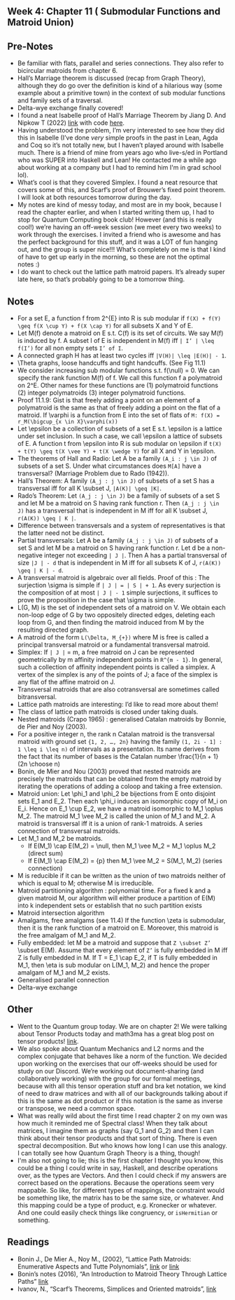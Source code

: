 ## Week 4: Chapter 11 ( Submodular Functions and Matroid Union)

## Pre-Notes
- Be familiar with flats, parallel and series connections. They also refer to bicircular matroids from chapter 6.
- Hall’s Marriage theorem is discussed (recap from Graph Theory), although they do go over the definition is kind of a hilarious way (some example about a primitive town) in the context of sub modular functions and family sets of a traversal.
- Delta-wye exchange finally covered!
- I found a neat Isabelle proof of Hall’s Marriage Theorem by Jiang D. And Nipkow T (2022) [link](https://www.isa-afp.org/entries/Marriage.html) with code [here](https://www.isa-afp.org/browser_info/current/AFP/Marriage/document.pdf). 
- Having understood the problem, I’m very interested to see how they did this in Isabelle (I’ve done *very* simple proofs in the past in Lean, Agda and Coq so it’s not totally new, but I haven’t played around with Isabelle much. There is a 
friend of mine from years ago who live-s/ed in Portland who was SUPER into Haskell and Lean! He contacted me a while ago about working at a company but I had to remind him I'm in grad school lol).
- What’s cool is that they covered Simplex. I found a neat resource that covers some of this, and Scarf’s proof of Brouwer’s fixed point theorem. I will look at both
resources tomorrow during the day.
- My notes are kind of messy today, and most are in my book, because I read the chapter earlier, and when I started writing them up, I had to stop for Quantum Computing book club! However (and this is really cool!) we’re having an off-week session (we meet every two weeks) to work through the exercises. I invited a friend who is awesome and has the perfect background for this stuff, and it was a LOT of fun hanging out, and the group is super nice!!! What’s completely on me is that I kind of have to get up early in the morning, so these are not the optimal notes :)
- I do want to check out the lattice path matroid papers. It’s already super late here, so that’s probably going to be a tomorrow thing.

## Notes
- For a set E, a function f from 2^{E} into R is sub modular if ```f(X) + f(Y) \geq f(X \cup Y) + f(X \cap Y)``` for all subsets X and Y of E.
- Let M(f) denote a matroid on E s.t. C(f) is its set of circuits. We say M(f) is induced by f. A subset I of E is independent in M(f) iff ```| I’ | \leq f(I’)``` for all non empty sets ```I’ of I```.
- A connected graph H has at least two cycles iff ```|V(H)| \leq |E(H)| - 1```.
- \Theta graphs, loose handcuffs and tight handcuffs. (See Fig 11.1)
- We consider increasing sub modular functions s.t. f(\null) = 0. We can specify the rank function M(f) of f. We call this function f a polymatroid on 2^E. Other names for these functions are (1) polymatroid functions (2) integer polymatroids (3) integer polymatroid functions.
- Proof 11.1.9: Gist is that freely adding a point on an element of a polymatroid is the same as that of freely adding a point on the flat of a matroid. If \varphi is a function from E into the set of flats of ```M: f(X) = r_M(\bigcup_{x \in X}\varphi(x))```
- Let \epsilon be a collection of subsets of a set E s.t. \epsilon is a lattice under set inclusion. In such a case, we call \epsilon a lattice of subsets of E. A function t from \epsilon into R is sub modular on \epsilon if ```t(X) + t(Y) \geq t(X \vee Y) + t(X \wedge Y)``` for all X and Y in \epsilon.
- The theorems of Hall and Radio: Let A be a family ```(A_i : j \in J)``` of subsets of a set S. Under what circumstances does ```M[A]``` have a transversal? (Marriage Problem due to Rado (1942)).
- Hall’s Theorem: A family ```(A_j : j \in J)``` of subsets of a set S has a transversal iff for all K \subset J, ```|A(K)| \geq |K|```.
- Rado’s Theorem: Let ```(A_j : j \in J)``` be a family of subsets of a set S and let M be a matroid on S having rank function r. Then ```(A_j : j \in J)``` has a transversal that is independent in M iff for all K \subset J, ```r(A(K)) \geq | K |```.
- Difference between transversals and a system of representatives is that the latter need not be distinct.
- Partial transversals: Let A be a family ```(A_j : j \in J)``` of subsets of a set S and let M be a matroid on S having rank function r. Let d be a non-negative integer not exceeding ```| J |```. Then A has a partial transversal of size ```|J | - d``` that is independent in M iff for all subsets K of J, ```r(A(K)) \geq | K | - d```.
- A transversal matroid is algebraic over all fields. Proof of this : The surjection \sigma is simple if ```| J | = | S | + 1```.  As every surjection is the composition of at most ```| J | - 1```  simple surjections, it suffices to prove the proposition in the case that \sigma is simple.
- L(G, M) is the set of independent sets of a matroid on V. We obtain each non-loop edge of G by two oppositely directed edges, deleting each loop from G, and then finding the matroid induced from M by the resulting directed graph.
- A matroid of the form ```L(\Delta, M_{+})``` where M is free is called a principal transversal matroid or a fundamental transversal matroid.
- Simplex: If ```| J |``` = m, a free matroid on J can be represented geometrically by m affinity independent points in ```R^{m - 1}```. In general, such a collection of affinity independent points is called a simplex. A vertex of the simplex is any of the points of J; a face of the simplex is any flat of the affine matroid on J.
- Transversal matroids that are also cotransversal are sometimes called bitransversal.
- Lattice path matroids are interesting: I’d like to read more about them!
- The class of lattice path matroids is closed under taking duals.
- Nested matroids (Crapo 1965) : generalised Catalan matroids by Bonnie, de Pier and Noy (2003).
- For a positive integer n, the rank n Catalan matroid is the transversal matroid with ground set ```{1, 2, …, 2n}``` having the family ```(1, 2i - 1] : 1 \leq i \leq n)``` of intervals as a presentation. Its name derives from the fact that its number of bases is the Catalan number \frac{1}{n + 1} (2n \choose n)
- Bonin, de Mier and Nou (2003) proved that nested matroids are precisely the matroids that can be obtained from the empty matroid by iterating the operations of adding a coloop and taking a free extension.
- Matroid union: Let \phi_1 and \phi_2 be bijections from E onto disjoint sets E_1 and E_2. Then each \phi_i induces an isomorphic copy of M_i on E_i. Hence on E_1 \cup E_2, we have a matroid isomorphic to M_1 \oplus M_2. The matroid M_1 \vee M_2 is called the union of M_1 and M_2. A matroid is transversal iff it is a union of rank-1 matroids. A series connection of transversal matroids.
- Let M_1 and M_2 be matroids.
    - If E(M_1) \cap E(M_2) = \null, then M_1 \vee M_2 = M_1 \oplus M_2 (direct sum)
    - If E(M_1) \cap E(M_2) = {p} then M_1 \vee M_2 = S(M_1, M_2) (series connection) 
- M is reducible if it can be written as the union of two matroids neither of which is equal to M; otherwise M is irreducible.
- Matroid partitioning algorithm : polynomial time. For a fixed k and a given matroid M, our algorithm will either produce a partition of E(M) into k independent sets or establish that no such partition exists
- Matroid intersection algorithm
- Amalgams, free amalgams (see 11.4) If the function \zeta is submodular, then it is the rank function of a matroid on E. Moreover, this matroid is the free amalgam of M_1 and M_2.
- Fully embedded: let M be a matroid and suppose that ```Z \subset Z’``` \subset E(M). Assume that every element of ```Z’``` is fully embedded in M iff Z is fully embedded in M. If T = E_1 \cap E_2, if T is fully embedded in M_1, then \eta is sub modular on L(M_1, M_2) and hence the proper amalgam of M_1 and M_2 exists.
- Generalised parallel connection
- Delta-wye exchange 

## Other
- Went to the Quantum group today. We are on chapter 2! We were talking about Tensor Products today and math3ma has a great blog post on tensor products! [link](https://www.math3ma.com/blog/the-tensor-product-demystified).
- We also spoke about Quantum Mechanics and L2 norms and the complex conjugate that behaves like a norm of the function. We decided upon working on the exercises that our off-weeks should be used for study on our Discord. We’re working out document-sharing (and collaboratively working) with the group for our formal meetings, because with all this tensor operation stuff and bra ket notation, we kind of need to draw matrices and with all of our backgrounds
talking about if this is the same as dot product or if this notation is the same as inverse or transpose, we need a common space.
- What was really wild about the first time I read chapter 2 on my own was how much it reminded me of Spectral class! When they talk about matrices, I imagine them
as graphs (say G_1 and G_2) and then I can think about their tensor products and that sort of thing. There is even spectral decomposition. But who
knows how long I can use this analogy. I can totally see how Quantum Graph Theory is a thing, though!
- I'm also not going to lie; this is the first chapter I thought you know, this could be a thing I could write in say, Haskell, and describe operations over, as the types are Vectors. And then I could check if my answers are correct based on the operations. Because the operations seem very mappable.
So like, for different types of mappings, the constraint would be something like, the matrix has to be the same size, or whatever. And this mapping could
be a type of product, e.g. Kronecker or whatever. And one could easily check things like congruency, or ```isHermitian``` or something.

## Readings
- Bonin J., De Mier A., Noy M., (2002), “Lattice Path Matroids: Enumerative Aspects and Tutte Polynomials”, [link](https://arxiv.org/pdf/math/0211188.pdf) or [link](https://web.mat.upc.edu/marc.noy/uploads/2013/05/LP-matroids.pdf)
- Bonin’s notes (2016), “An Introduction to Matroid Theory Through Lattice Paths” [link](https://bpb-us-e1.wpmucdn.com/blogs.gwu.edu/dist/3/152/files/2016/04/IntroViaLPM-1vcrzw7.pdf)
- Ivanov, N., “Scarf’s Theorems, Simplices and Oriented matroids”, [link](https://arxiv.org/pdf/2207.10832.pdf)
